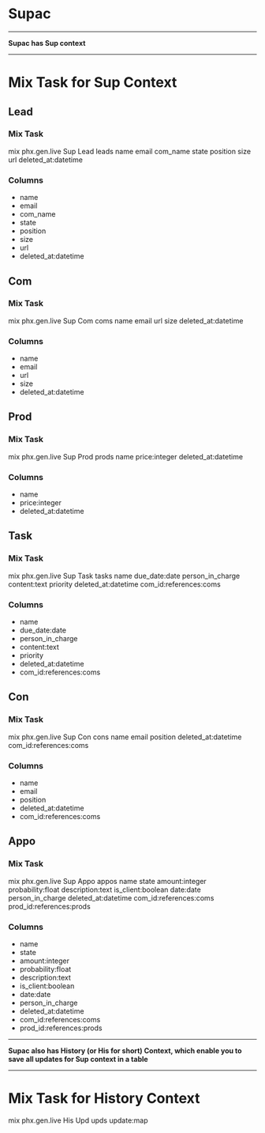 # Supac

---

**Supac has Sup context**

---

# Mix Task for Sup Context

## Lead
### Mix Task
mix phx.gen.live Sup Lead leads name email com_name state position size url deleted_at:datetime
  
### Columns
- name 
- email 
- com_name 
- state 
- position 
- size 
- url 
- deleted_at:datetime

## Com
### Mix Task
mix phx.gen.live Sup Com coms name email url size deleted_at:datetime

### Columns
- name 
- email 
- url 
- size 
- deleted_at:datetime

## Prod
### Mix Task
mix phx.gen.live Sup Prod prods name price:integer deleted_at:datetime

### Columns
- name 
- price:integer 
- deleted_at:datetime

## Task
### Mix Task
mix phx.gen.live Sup Task tasks name due_date:date person_in_charge content:text priority deleted_at:datetime com_id:references:coms
  
### Columns
- name 
- due_date:date
- person_in_charge 
- content:text 
- priority 
- deleted_at:datetime 
- com_id:references:coms

## Con
### Mix Task
mix phx.gen.live Sup Con cons name email position deleted_at:datetime com_id:references:coms
  
### Columns
- name 
- email 
- position 
- deleted_at:datetime
- com_id:references:coms

## Appo
### Mix Task
mix phx.gen.live Sup Appo appos name state amount:integer probability:float description:text is_client:boolean date:date person_in_charge deleted_at:datetime com_id:references:coms prod_id:references:prods
  
### Columns 
- name 
- state 
- amount:integer 
- probability:float
- description:text 
- is_client:boolean 
- date:date 
- person_in_charge 
- deleted_at:datetime
- com_id:references:coms
- prod_id:references:prods

---

**Supac also has History (or His for short) Context, which enable you to save all updates for Sup context in a table**

---

# Mix Task for History Context

mix phx.gen.live His Upd upds update:map